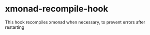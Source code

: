 # xmonad-recompile-hook
This hook recompiles xmonad when necessary, to prevent errors after restarting
